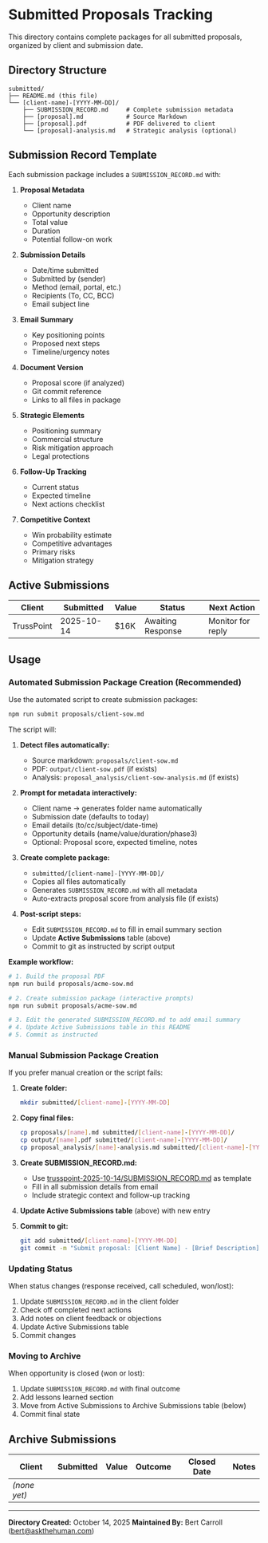 # Submitted Proposals Tracking

This directory contains complete packages for all submitted proposals, organized by client and submission date.

## Directory Structure

```
submitted/
├── README.md (this file)
└── [client-name]-[YYYY-MM-DD]/
    ├── SUBMISSION_RECORD.md     # Complete submission metadata
    ├── [proposal].md            # Source Markdown
    ├── [proposal].pdf           # PDF delivered to client
    └── [proposal]-analysis.md   # Strategic analysis (optional)
```

## Submission Record Template

Each submission package includes a `SUBMISSION_RECORD.md` with:

1. **Proposal Metadata**
   - Client name
   - Opportunity description
   - Total value
   - Duration
   - Potential follow-on work

2. **Submission Details**
   - Date/time submitted
   - Submitted by (sender)
   - Method (email, portal, etc.)
   - Recipients (To, CC, BCC)
   - Email subject line

3. **Email Summary**
   - Key positioning points
   - Proposed next steps
   - Timeline/urgency notes

4. **Document Version**
   - Proposal score (if analyzed)
   - Git commit reference
   - Links to all files in package

5. **Strategic Elements**
   - Positioning summary
   - Commercial structure
   - Risk mitigation approach
   - Legal protections

6. **Follow-Up Tracking**
   - Current status
   - Expected timeline
   - Next actions checklist

7. **Competitive Context**
   - Win probability estimate
   - Competitive advantages
   - Primary risks
   - Mitigation strategy

## Active Submissions

| Client | Submitted | Value | Status | Next Action |
|--------|-----------|-------|--------|-------------|
| TrussPoint | 2025-10-14 | $16K | Awaiting Response | Monitor for reply |

## Usage

### Automated Submission Package Creation (Recommended)

Use the automated script to create submission packages:

```bash
npm run submit proposals/client-sow.md
```

The script will:

1. **Detect files automatically:**
   - Source markdown: `proposals/client-sow.md`
   - PDF: `output/client-sow.pdf` (if exists)
   - Analysis: `proposal_analysis/client-sow-analysis.md` (if exists)

2. **Prompt for metadata interactively:**
   - Client name → generates folder name automatically
   - Submission date (defaults to today)
   - Email details (to/cc/subject/date-time)
   - Opportunity details (name/value/duration/phase3)
   - Optional: Proposal score, expected timeline, notes

3. **Create complete package:**
   - `submitted/[client-name]-[YYYY-MM-DD]/`
   - Copies all files automatically
   - Generates `SUBMISSION_RECORD.md` with all metadata
   - Auto-extracts proposal score from analysis file (if exists)

4. **Post-script steps:**
   - Edit `SUBMISSION_RECORD.md` to fill in email summary section
   - Update **Active Submissions** table (above)
   - Commit to git as instructed by script output

**Example workflow:**

```bash
# 1. Build the proposal PDF
npm run build proposals/acme-sow.md

# 2. Create submission package (interactive prompts)
npm run submit proposals/acme-sow.md

# 3. Edit the generated SUBMISSION_RECORD.md to add email summary
# 4. Update Active Submissions table in this README
# 5. Commit as instructed
```

### Manual Submission Package Creation

If you prefer manual creation or the script fails:

1. **Create folder:**
   ```bash
   mkdir submitted/[client-name]-[YYYY-MM-DD]
   ```

2. **Copy final files:**
   ```bash
   cp proposals/[name].md submitted/[client-name]-[YYYY-MM-DD]/
   cp output/[name].pdf submitted/[client-name]-[YYYY-MM-DD]/
   cp proposal_analysis/[name]-analysis.md submitted/[client-name]-[YYYY-MM-DD]/ # if exists
   ```

3. **Create SUBMISSION_RECORD.md:**
   - Use [trusspoint-2025-10-14/SUBMISSION_RECORD.md](trusspoint-2025-10-14/SUBMISSION_RECORD.md) as template
   - Fill in all submission details from email
   - Include strategic context and follow-up tracking

4. **Update Active Submissions table** (above) with new entry

5. **Commit to git:**
   ```bash
   git add submitted/[client-name]-[YYYY-MM-DD]
   git commit -m "Submit proposal: [Client Name] - [Brief Description]"
   ```

### Updating Status

When status changes (response received, call scheduled, won/lost):

1. Update `SUBMISSION_RECORD.md` in the client folder
2. Check off completed next actions
3. Add notes on client feedback or objections
4. Update Active Submissions table
5. Commit changes

### Moving to Archive

When opportunity is closed (won or lost):

1. Update `SUBMISSION_RECORD.md` with final outcome
2. Add lessons learned section
3. Move from Active Submissions to Archive Submissions table (below)
4. Commit final state

## Archive Submissions

| Client | Submitted | Value | Outcome | Closed Date | Notes |
|--------|-----------|-------|---------|-------------|-------|
| _(none yet)_ | | | | | |

---

**Directory Created:** October 14, 2025
**Maintained By:** Bert Carroll (bert@askthehuman.com)
